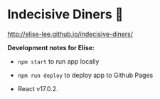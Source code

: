 # Indecisive Diners 🍔

http://elise-lee.github.io/indecisive-diners/

**Development notes for Elise:**

- `npm start` to run app locally

- `npm run deploy` to deploy app to Github Pages

- React v17.0.2.
